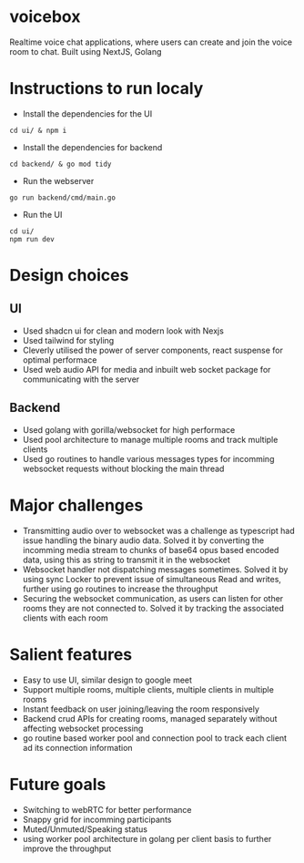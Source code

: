 # voicebox

Realtime voice chat applications, where users can create and join the voice room to chat. Built using NextJS, Golang

# Instructions to run localy

- Install the dependencies for the UI

```
cd ui/ & npm i
```

- Install the dependencies for backend

```
cd backend/ & go mod tidy
```

- Run the webserver

```
go run backend/cmd/main.go
```

- Run the UI

```
cd ui/
npm run dev
```

# Design choices

## UI

- Used shadcn ui for clean and modern look with Nexjs
- Used tailwind for styling
- Cleverly utilised the power of server components, react suspense for optimal performace
- Used web audio API for media and inbuilt web socket package for communicating with the server

## Backend

- Used golang with gorilla/websocket for high performace
- Used pool architecture to manage multiple rooms and track multiple clients
- Used go routines to handle various messages types for incomming websocket requests without blocking the main thread

# Major challenges

- Transmitting audio over to websocket was a challenge as typescript had issue handling the binary audio data. Solved it by converting the incomming media stream to chunks of base64 opus based encoded data, using this as string to transmit it in the websocket
- Websocket handler not dispatching messages sometimes. Solved it by using sync Locker to prevent issue of simultaneous Read and writes, further using go routines to increase the throughput
- Securing the websocket communication, as users can listen for other rooms they are not connected to. Solved it by tracking the associated clients with each room

# Salient features

- Easy to use UI, similar design to google meet
- Support multiple rooms, multiple clients, multiple clients in multiple rooms
- Instant feedback on user joining/leaving the room responsively
- Backend crud APIs for creating rooms, managed separately without affecting websocket processing
- go routine based worker pool and connection pool to track each client ad its connection information

# Future goals

- Switching to webRTC for better performance
- Snappy grid for incomming participants
- Muted/Unmuted/Speaking status
- using worker pool architecture in golang per client basis to further improve the throughput

